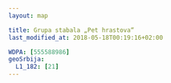 ```yaml
---
layout: map

title: Grupa stabala „Pet hrastova“
last_modified_at: 2018-05-18T00:19:16+02:00

WDPA: [555588986]
geoSrbija:
  L1_182: [21]
---
```

